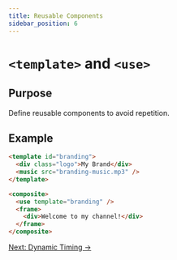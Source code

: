 ```yaml
---
title: Reusable Components
sidebar_position: 6
---
```


# `<template>` and `<use>`

## **Purpose**

Define reusable components to avoid repetition.

## **Example**

```html
<template id="branding">
  <div class="logo">My Brand</div>
  <music src="branding-music.mp3" />
</template>

<composite>
  <use template="branding" />
  <frame>
    <div>Welcome to my channel!</div>
  </frame>
</composite>
```

[Next: Dynamic Timing →](/docs/timing)
